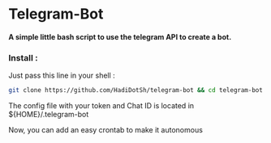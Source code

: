 # Telegram-Bot
#### A simple little bash script to use the telegram API to create a bot.

### Install :
<p>Just pass this line in your shell :</p>

```bash
git clone https://github.com/HadiDotSh/telegram-bot && cd telegram-bot && bash install.sh
```

<p>The config file with your token and Chat ID is located in ${HOME}/.telegram-bot</p>

<p>Now, you can add an easy crontab to make it autonomous</p>